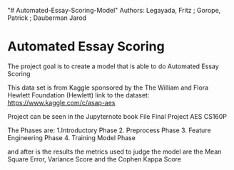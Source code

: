 "# Automated-Essay-Scoring-Model" 
Authors: Legayada, Fritz ; Gorope, Patrick ; Dauberman Jarod


# Automated Essay Scoring

The project goal is to create a model that is able to do Automated Essay Scoring

This data set is from Kaggle sponsored by the The William and Flora Hewlett Foundation (Hewlett) link to the dataset: https://www.kaggle.com/c/asap-aes



Project can be seen in the Jupyternote book File Final Project AES CS160P

The Phases are:
1.Introductory Phase
2. Preprocess Phase
3. Feature Engineering Phase
4. Training Model Phase

and after is the results
the metrics used to judge the model are the Mean Square Error, Variance Score and the Cophen Kappa Score
